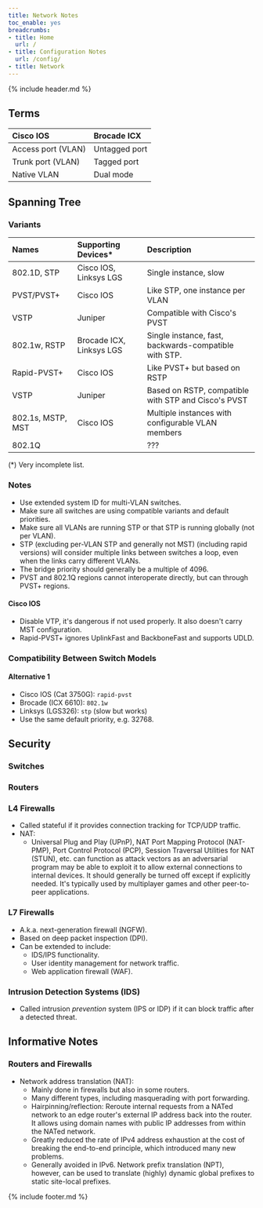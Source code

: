```yaml
---
title: Network Notes
toc_enable: yes
breadcrumbs:
- title: Home
  url: /
- title: Configuration Notes
  url: /config/
- title: Network
---
```

{% include header.md %}

## Terms

| Cisco IOS | Brocade ICX |
| :--- | :--- |
| Access port (VLAN) | Untagged port |
| Trunk port (VLAN) | Tagged port |
| Native VLAN | Dual mode |

## Spanning Tree

### Variants

| Names | Supporting Devices\* | Description |
| :--- | :--- | :--- |
| 802.1D, STP | Cisco IOS, Linksys LGS | Single instance, slow |
| PVST/PVST+ | Cisco IOS | Like STP, one instance per VLAN |
| VSTP | Juniper | Compatible with Cisco's PVST |
| 802.1w, RSTP | Brocade ICX, Linksys LGS | Single instance, fast, backwards-compatible with STP. |
| Rapid-PVST+ | Cisco IOS | Like PVST+ but based on RSTP |
| VSTP | Juniper | Based on RSTP, compatible with STP and Cisco's PVST |
| 802.1s, MSTP, MST | Cisco IOS | Multiple instances with configurable VLAN members |
| 802.1Q |  | ??? |

(\*) Very incomplete list.

### Notes

- Use extended system ID for multi-VLAN switches.
- Make sure all switches are using compatible variants and default priorities.
- Make sure all VLANs are running STP or that STP is running globally (not per VLAN).
- STP (excluding per-VLAN STP and generally not MST) (including rapid versions) will consider multiple links between switches a loop, even when the links carry different VLANs.
- The bridge priority should generally be a multiple of 4096.
- PVST and 802.1Q regions cannot interoperate directly, but can through PVST+ regions.

#### Cisco IOS

- Disable VTP, it's dangerous if not used properly. It also doesn't carry MST configuration.
- Rapid-PVST+ ignores UplinkFast and BackboneFast and supports UDLD.

### Compatibility Between Switch Models

#### Alternative 1

- Cisco IOS (Cat 3750G): `rapid-pvst`
- Brocade (ICX 6610): `802.1w`
- Linksys (LGS326): `stp` (slow but works)
- Use the same default priority, e.g. 32768.

## Security

### Switches

### Routers

### L4 Firewalls

- Called stateful if it provides connection tracking for TCP/UDP traffic.
- NAT:
  - Universal Plug and Play (UPnP), NAT Port Mapping Protocol (NAT-PMP), Port Control Protocol (PCP), Session Traversal Utilities for NAT (STUN), etc. can function as attack vectors as an adversarial program may be able to exploit it to allow external connections to internal devices. It should generally be turned off except if explicitly needed. It's typically used by multiplayer games and other peer-to-peer applications.

### L7 Firewalls

- A.k.a. next-generation firewall (NGFW).
- Based on deep packet inspection (DPI).
- Can be extended to include:
  - IDS/IPS functionality.
  - User identity management for network traffic.
  - Web application firewall (WAF).

### Intrusion Detection Systems (IDS)

- Called intrusion *prevention* system (IPS or IDP) if it can block traffic after a detected threat.

## Informative Notes

### Routers and Firewalls

- Network address translation (NAT):
  - Mainly done in firewalls but also in some routers.
  - Many different types, including masquerading with port forwarding.
  - Hairpinning/reflection: Reroute internal requests from a NATed network to an edge router's external IP address back into the router. It allows using domain names with public IP addresses from within the NATed network.
  - Greatly reduced the rate of IPv4 address exhaustion at the cost of breaking the end-to-end principle, which introduced many new problems.
  - Generally avoided in IPv6. Network prefix translation (NPT), however, can be used to translate (highly) dynamic global prefixes to static site-local prefixes.

{% include footer.md %}

